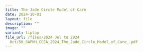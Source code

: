 ```yaml
---
title: The Jade Circle Model of Care
date: 2024-10-01
layout: file
description: ""
image: ""
variant: tiptap
file_url: /files/2024 Jul to 2024
  Oct/50_SAPNH_CCEA_2024_The_Jade_Circle_Model_of_Care_.pdf
---
```

